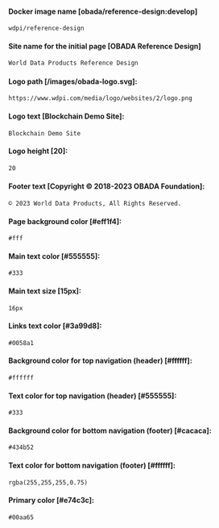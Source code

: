 #### Docker image name [obada/reference-design:develop]
```
wdpi/reference-design
```
#### Site name for the initial page [OBADA Reference Design]
```sh
World Data Products Reference Design
```
#### Logo path [/images/obada-logo.svg]:
```
https://www.wdpi.com/media/logo/websites/2/logo.png
```
#### Logo text [Blockchain Demo Site]:
```
Blockchain Demo Site
```

#### Logo height [20]:
```sh
20
```

#### Footer text [Copyright © 2018-2023 OBADA Foundation]:
```
© 2023 World Data Products, All Rights Reserved.
```
#### Page background color [#eff1f4]:
```
#fff
```
#### Main text color [#555555]:
```
#333
```
#### Main text size [15px]:
```
16px
```
#### Links text color [#3a99d8]:
```
#0058a1
```
#### Background color for top navigation (header) [#ffffff]:
```
#ffffff
```
#### Text color for top navigation (header) [#555555]:
```
#333
```
#### Background color for bottom navigation (footer) [#cacaca]:
```
#434b52
```
#### Text color for bottom navigation (footer) [#ffffff]:
```
rgba(255,255,255,0.75)
```
#### Primary color [#e74c3c]:
```
#00aa65
```
